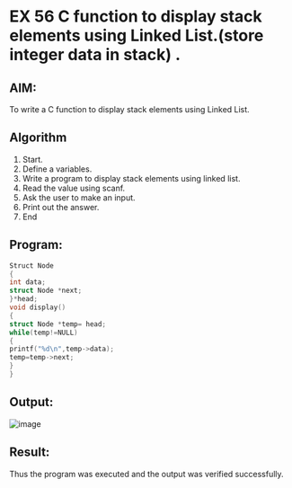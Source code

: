 # EX 56 C function to display stack elements using Linked List.(store integer data in stack) .
## AIM:
To write a C function to display stack elements using Linked List.
## Algorithm
1. Start.
2. Define a variables.
3. Write a program to display stack elements using linked list.
4. Read the value using scanf.
5. Ask the user to make an input.
6. Print out the answer.
7. End
   

## Program:
```c
Struct Node
{
int data;
struct Node *next;
}*head;
void display()
{
struct Node *temp= head; 
while(temp!=NULL)
{
printf("%d\n",temp->data); 
temp=temp->next;
}
}

```

## Output:

![image](https://github.com/user-attachments/assets/25129bed-eead-4b41-bda5-17c004f6fccc)


## Result:
Thus the program was executed and the output was verified successfully.
